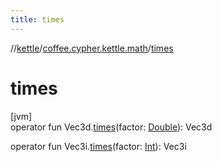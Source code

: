 ```yaml
---
title: times
---
```

//[kettle](../../index.html)/[coffee.cypher.kettle.math](index.html)/[times](times.html)



# times



[jvm]\
operator fun Vec3d.[times](times.html)(factor: [Double](https://kotlinlang.org/api/latest/jvm/stdlib/kotlin/-double/index.html)): Vec3d

operator fun Vec3i.[times](times.html)(factor: [Int](https://kotlinlang.org/api/latest/jvm/stdlib/kotlin/-int/index.html)): Vec3i




